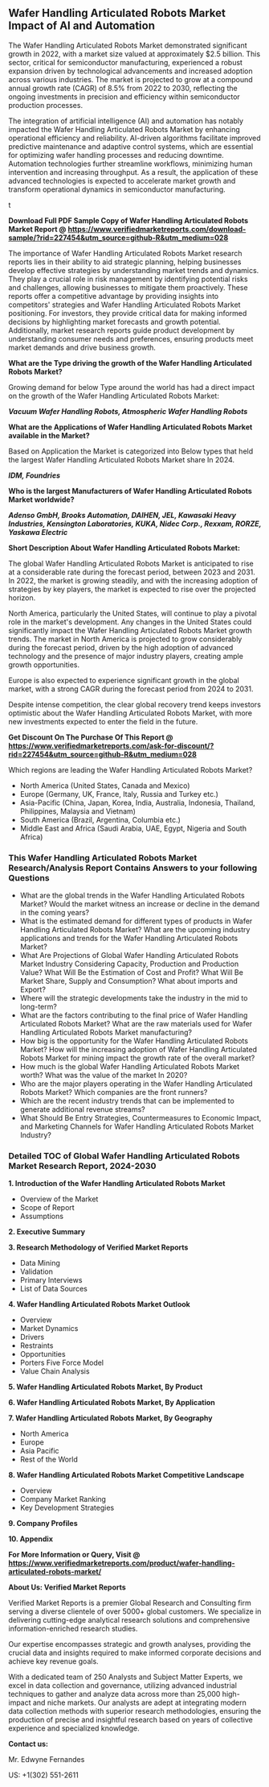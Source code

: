 <h2>Wafer Handling Articulated Robots Market Impact of AI and Automation</h2><p>The Wafer Handling Articulated Robots Market demonstrated significant growth in 2022, with a market size valued at approximately $2.5 billion. This sector, critical for semiconductor manufacturing, experienced a robust expansion driven by technological advancements and increased adoption across various industries. The market is projected to grow at a compound annual growth rate (CAGR) of 8.5% from 2022 to 2030, reflecting the ongoing investments in precision and efficiency within semiconductor production processes.</p><p>The integration of artificial intelligence (AI) and automation has notably impacted the Wafer Handling Articulated Robots Market by enhancing operational efficiency and reliability. AI-driven algorithms facilitate improved predictive maintenance and adaptive control systems, which are essential for optimizing wafer handling processes and reducing downtime. Automation technologies further streamline workflows, minimizing human intervention and increasing throughput. As a result, the application of these advanced technologies is expected to accelerate market growth and transform operational dynamics in semiconductor manufacturing.</p>t</p><p id="" class=""><strong>Download Full PDF Sample Copy of Wafer Handling Articulated Robots Market Report @ <a href="https://www.verifiedmarketreports.com/download-sample/?rid=227454&utm_source=github-R&utm_medium=028" target="_blank">https://www.verifiedmarketreports.com/download-sample/?rid=227454&utm_source=github-R&utm_medium=028</a></strong></p><p>The importance of&nbsp;Wafer Handling Articulated Robots Market research reports lies in their ability to aid strategic planning, helping businesses develop effective strategies by understanding market trends and dynamics. They play a crucial role in risk management by identifying potential risks and challenges, allowing businesses to mitigate them proactively. These reports offer a competitive advantage by providing insights into competitors' strategies and Wafer Handling Articulated Robots Market positioning. For investors, they provide critical data for making informed decisions by highlighting market forecasts and growth potential. Additionally, market research reports guide product development by understanding consumer needs and preferences, ensuring products meet market demands and drive business growth.</p><p><strong>What are the&nbsp;Type driving the growth of the Wafer Handling Articulated Robots Market?</strong></p><p id="" class="">Growing demand for below Type around the world has had a direct impact on the growth of the Wafer Handling Articulated Robots Market:</p><em><strong>Vacuum Wafer Handling Robots, Atmospheric Wafer Handling Robots</strong></em></p><strong>What are the&nbsp;Applications&nbsp;of Wafer Handling Articulated Robots Market available in the Market?</strong></p><p id="" class="">Based on Application the Market is categorized into Below types that held the largest Wafer Handling Articulated Robots Market share In 2024.</p><em><strong>IDM, Foundries</strong></em></p><strong>Who is the largest Manufacturers of Wafer Handling Articulated Robots Market worldwide?</strong></p><p><em><strong>Adenso GmbH, Brooks Automation, DAIHEN, JEL, Kawasaki Heavy Industries, Kensington Laboratories, KUKA, Nidec Corp., Rexxam, RORZE, Yaskawa Electric</strong></em></p><p id="" class=""><strong>Short Description About Wafer Handling Articulated Robots Market:</strong></p><p>The global Wafer Handling Articulated Robots Market is anticipated to rise at a considerable rate during the forecast period, between 2023 and 2031. In 2022, the market is growing steadily, and with the increasing adoption of strategies by key players, the market is expected to rise over the projected horizon.</p><p>North America, particularly the United States, will continue to play a pivotal role in the market's development. Any changes in the United States could significantly impact the Wafer Handling Articulated Robots Market growth trends. The market in North America is projected to grow considerably during the forecast period, driven by the high adoption of advanced technology and the presence of major industry players, creating ample growth opportunities.</p><p>Europe is also expected to experience significant growth in the global market, with a strong CAGR during the forecast period from 2024 to 2031.</p><p>Despite intense competition, the clear global recovery trend keeps investors optimistic about the Wafer Handling Articulated Robots Market, with more new investments expected to enter the field in the future.</p><p id="" class=""><strong>Get Discount On The Purchase Of This Report @ <a href="https://www.verifiedmarketreports.com/ask-for-discount/?rid=227454&utm_source=github-R&utm_medium=028" target="_blank">https://www.verifiedmarketreports.com/ask-for-discount/?rid=227454&utm_source=github-R&utm_medium=028</a></strong></p>Which regions are leading the Wafer Handling Articulated Robots Market?</p><ul><li>North America (United States, Canada and Mexico)</li><li>Europe (Germany, UK, France, Italy, Russia and Turkey etc.)</li><li>Asia-Pacific (China, Japan, Korea, India, Australia, Indonesia, Thailand, Philippines, Malaysia and Vietnam)</li><li>South America (Brazil, Argentina, Columbia etc.)</li><li>Middle East and Africa (Saudi Arabia, UAE, Egypt, Nigeria and South Africa)</li></ul><h3 id="" class="">This Wafer Handling Articulated Robots Market Research/Analysis Report Contains Answers to your following Questions</h3><ul><li>What are the global trends in the Wafer Handling Articulated Robots Market? Would the market witness an increase or decline in the demand in the coming years?</li><li>What is the estimated demand for different types of products in Wafer Handling Articulated Robots Market? What are the upcoming industry applications and trends for the Wafer Handling Articulated Robots Market?</li><li>What Are Projections of Global Wafer Handling Articulated Robots Market Industry Considering Capacity, Production and Production Value? What Will Be the Estimation of Cost and Profit? What Will Be Market Share, Supply and Consumption? What about imports and Export?</li><li>Where will the strategic developments take the industry in the mid to long-term?</li><li>What are the factors contributing to the final price of Wafer Handling Articulated Robots Market? What are the raw materials used for Wafer Handling Articulated Robots Market manufacturing?</li><li>How big is the opportunity for the Wafer Handling Articulated Robots Market? How will the increasing adoption of Wafer Handling Articulated Robots Market for mining impact the growth rate of the overall market?</li><li>How much is the global Wafer Handling Articulated Robots Market worth? What was the value of the market In 2020?</li><li>Who are the major players operating in the Wafer Handling Articulated Robots Market? Which companies are the front runners?</li><li>Which are the recent industry trends that can be implemented to generate additional revenue streams?</li><li>What Should Be Entry Strategies, Countermeasures to Economic Impact, and Marketing Channels for Wafer Handling Articulated Robots Market Industry?</li></ul><h3 id="" class="">Detailed TOC of Global Wafer Handling Articulated Robots Market Research Report, 2024-2030</h3><p id="" class=""><strong>1. Introduction of the Wafer Handling Articulated Robots Market</strong></p><ul><li>Overview of the Market</li><li>Scope of Report</li><li>Assumptions</li></ul><p id="" class=""><strong>2. Executive Summary</strong></p><p id="" class=""><strong>3. Research Methodology of Verified Market Reports</strong></p><ul><li>Data Mining</li><li>Validation</li><li>Primary Interviews</li><li>List of Data Sources</li></ul><p id="" class=""><strong>4. Wafer Handling Articulated Robots Market Outlook</strong></p><ul><li>Overview</li><li>Market Dynamics</li><li>Drivers</li><li>Restraints</li><li>Opportunities</li><li>Porters Five Force Model</li><li>Value Chain Analysis</li></ul><p id="" class=""><strong>5. Wafer Handling Articulated Robots Market, By Product</strong></p><p id="" class=""><strong>6. Wafer Handling Articulated Robots Market, By Application</strong></p><p id="" class=""><strong>7. Wafer Handling Articulated Robots Market, By Geography</strong></p><ul><li>North America</li><li>Europe</li><li>Asia Pacific</li><li>Rest of the World</li></ul><p id="" class=""><strong>8. Wafer Handling Articulated Robots Market Competitive Landscape</strong></p><ul><li>Overview</li><li>Company Market Ranking</li><li>Key Development Strategies</li></ul><p id="" class=""><strong>9. Company Profiles</strong></p><p id="" class=""><strong>10. Appendix</strong></p><p id="" class=""><strong>For More Information or Query, Visit @ <a href="https://www.verifiedmarketreports.com/product/wafer-handling-articulated-robots-market/" target="_blank">https://www.verifiedmarketreports.com/product/wafer-handling-articulated-robots-market/</a></strong></p><p id="" class=""><strong>About Us: Verified Market Reports</strong></p><p id="" class="">Verified Market Reports is a premier Global Research and Consulting firm serving a diverse clientele of over 5000+ global customers. We specialize in delivering cutting-edge analytical research solutions and comprehensive information-enriched research studies.</p><p id="" class="">Our expertise encompasses strategic and growth analyses, providing the crucial data and insights required to make informed corporate decisions and achieve key revenue goals.</p><p id="" class="">With a dedicated team of 250 Analysts and Subject Matter Experts, we excel in data collection and governance, utilizing advanced industrial techniques to gather and analyze data across more than 25,000 high-impact and niche markets. Our analysts are adept at integrating modern data collection methods with superior research methodologies, ensuring the production of precise and insightful research based on years of collective experience and specialized knowledge.</p><p id="" class=""><strong>Contact us:</strong></p><p id="" class="">Mr. Edwyne Fernandes</p><p id="" class="">US: +1(302) 551-2611</p>